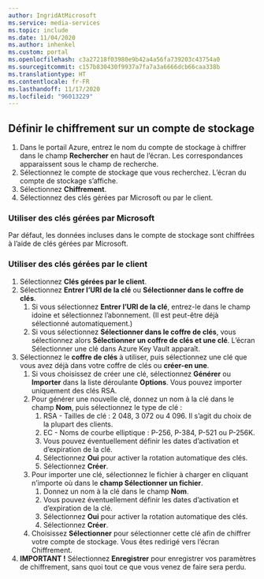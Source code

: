 ```yaml
---
author: IngridAtMicrosoft
ms.service: media-services
ms.topic: include
ms.date: 11/04/2020
ms.author: inhenkel
ms.custom: portal
ms.openlocfilehash: c3a27218f03980e9b42a4a56fa739203c43754a0
ms.sourcegitcommit: c157b830430f9937a7fa7a3a6666dcb66caa338b
ms.translationtype: HT
ms.contentlocale: fr-FR
ms.lasthandoff: 11/17/2020
ms.locfileid: "96013229"
---
```

<!--Set the encryption on storage account in the portal-->

## <a name="set-the-encryption-on-a-storage-account"></a>Définir le chiffrement sur un compte de stockage

1. Dans le portail Azure, entrez le nom du compte de stockage à chiffrer dans le champ **Rechercher** en haut de l’écran.  Les correspondances apparaissent sous le champ de recherche.
1. Sélectionnez le compte de stockage que vous recherchez. L’écran du compte de stockage s’affiche.
1. Sélectionnez **Chiffrement**.
1. Sélectionnez des clés gérées par Microsoft ou par le client.

### <a name="use-microsoft-managed-keys"></a>Utiliser des clés gérées par Microsoft

Par défaut, les données incluses dans le compte de stockage sont chiffrées à l’aide de clés gérées par Microsoft.

### <a name="use-customer-managed-keys"></a>Utiliser des clés gérées par le client

1. Sélectionnez **Clés gérées par le client**.
1. Sélectionnez **Entrer l’URI de la clé** ou **Sélectionner dans le coffre de clés**.
    1. Si vous sélectionnez **Entrer l’URI de la clé**, entrez-le dans le champ idoine et sélectionnez l’abonnement. (Il est peut-être déjà sélectionné automatiquement.)
    1. Si vous sélectionnez **Sélectionner dans le coffre de clés**, vous sélectionnez alors **Sélectionner un coffre de clés et une clé**. L’écran Sélectionner une clé dans Azure Key Vault apparaît.
1. Sélectionnez le **coffre de clés** à utiliser, puis sélectionnez une clé que vous avez déjà dans votre coffre de clés ou **créer-en une**.
    1. Si vous choisissez de créer une clé, sélectionnez **Générer** ou **Importer** dans la liste déroulante **Options**. Vous pouvez importer uniquement des clés RSA.
    1. Pour générer une nouvelle clé, donnez un nom à la clé dans le champ **Nom**, puis sélectionnez le type de clé :
        1. RSA - Tailles de clé :  2 048, 3 072 ou 4 096. Il s’agit du choix de la plupart des clients.
        1. EC - Noms de courbe elliptique : P-256, P-384, P-521 ou P-256K.
        1. Vous pouvez éventuellement définir les dates d’activation et d’expiration de la clé.
        1. Sélectionnez **Oui** pour activer la rotation automatique des clés.
        1. Sélectionnez **Créer**.
    1. Pour importer une clé, sélectionnez le fichier à charger en cliquant n’importe où dans le **champ Sélectionner un fichier**.
        1. Donnez un nom à la clé dans le champ **Nom**.
        1. Vous pouvez éventuellement définir les dates d’activation et d’expiration de la clé.
        1. Sélectionnez **Oui** pour activer la rotation automatique des clés.
        1. Sélectionnez **Créer**.
    1. Choisissez **Sélectionner** pour sélectionner cette clé afin de chiffrer votre compte de stockage. Vous êtes redirigé vers l’écran Chiffrement.
1. **IMPORTANT !** Sélectionnez **Enregistrer** pour enregistrer vos paramètres de chiffrement, sans quoi tout ce que vous venez de faire sera perdu.
